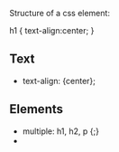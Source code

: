 Structure of a css element:

h1 {
	text-align:center;
}

## Text

- text-align: {center};


## Elements

- multiple: h1, h2, p {;}
- 